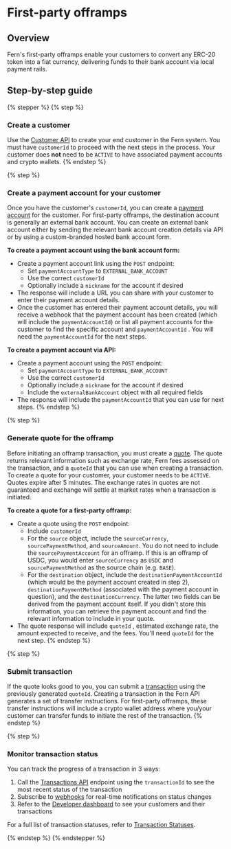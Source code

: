 # First-party offramps

## Overview

Fern's first-party offramps enable your customers to convert any ERC-20 token into a fiat currency, delivering funds to their bank account via local payment rails.

## Step-by-step guide

{% stepper %}
{% step %}
### Create a customer

Use the [Customer API](../api-reference/customers.md) to create your end customer in the Fern system. You must have `customerId` to proceed with the next steps in the process. Your customer does **not** need to be `ACTIVE` to have associated payment accounts and crypto wallets.
{% endstep %}

{% step %}
### Create a payment account for your customer

Once you have the customer's `customerId`, you can create a [payment account](../api-reference/payment-accounts.md) for the customer. For first-party offramps, the destination account is generally an external bank account. You can create an external bank account either by sending the relevant bank account creation details via API or by using a custom-branded hosted bank account form.

**To create a payment account using the bank account form:**

* Create a payment account link using the `POST` endpoint:
  * Set `paymentAccountType` to `EXTERNAL_BANK_ACCOUNT`
  * Use the correct `customerId`
  * Optionally include a `nickname`  for the account if desired
* The response will include a URL you can share with your customer to enter their payment account details.
* Once the customer has entered their payment account details, you will receive a webhook that the payment account has been created (which will include the `paymentAccountId`) or list all payment accounts for the customer to find the specific account and `paymentAccountId` . You will need the `paymentAccountId` for the next steps.

**To create a payment account via API:**

* Create a payment account using the `POST` endpoint:
  * Set `paymentAccountType` to `EXTERNAL_BANK_ACCOUNT`
  * Use the correct `customerId`
  * Optionally include a `nickname`  for the account if desired
  * Include the `externalBankAccount` object with all required fields
* The response will include the `paymentAccountId` that you can use for next steps.
{% endstep %}

{% step %}
### Generate quote for the offramp

Before initiating an offramp transaction, you must create a [quote](../api-reference/quotes.md). The quote returns relevant information such as exchange rate, Fern fees assessed on the transaction, and a `quoteId` that you can use when creating a transaction. To create a quote for your customer, your customer needs to be `ACTIVE`. Quotes expire after 5 minutes. The exchange rates in quotes are not guaranteed and exchange will settle at market rates when a transaction is initiated.

**To create a quote for a first-party offramp:**

* Create a quote using the `POST` endpoint:
  * Include `customerId`&#x20;
  * For the `source` object, include the `sourceCurrency`, `sourcePaymentMethod`, and `sourceAmount`. You do not need to include the `sourcePaymentAccount` for an offramp. If this is an offramp of USDC, you would enter `sourceCurrency` as `USDC` and `sourcePaymentMethod` as the source chain (e.g. `BASE`).
  * For the `destination` object, include the `destinationPaymentAccountId` (which would be the payment account created in step 2), `destinationPaymentMethod` (associated with the payment account in question), and the `destinationCurrency`. The latter two fields can be derived from the payment account itself. If you didn't store this information, you can retrieve the payment account and find the relevant information to include in your quote.
* The quote response will include `quoteId` , estimated exchange rate, the amount expected to receive, and the fees. You'll need `quoteId` for the next step.
{% endstep %}

{% step %}
### Submit transaction

If the quote looks good to you, you can submit a [transaction](../api-reference/transactions/) using the previously generated `quoteId`. Creating a transaction in the Fern API generates a set of transfer instructions. For first-party offramps, these transfer instructions will include a crypto wallet address where you/your customer can transfer funds to initiate the rest of the transaction.
{% endstep %}

{% step %}
### Monitor transaction status

You can track the progress of a transaction in 3 ways:

1. Call the [Transactions API](../api-reference/transactions/#get-transactions-transactionid) endpoint using the `transactionId` to see the most recent status of the transaction
2. Subscribe to [webhooks](webhooks/) for real-time notifications on status changes
3. Refer to the [Developer dashboard](../overview/developer-dashboard.md) to see your customers and their transactions

For a full list of transaction statuses, refer to [Transaction Statuses](../api-reference/transactions/introduction.md#transaction-statuses).


{% endstep %}
{% endstepper %}

